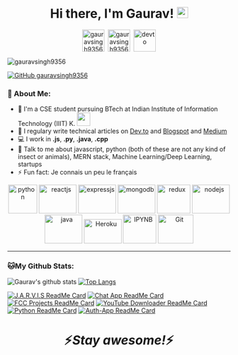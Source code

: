 <div align="center">
   <h1>Hi there, I'm Gaurav! <img src="https://media.giphy.com/media/hvRJCLFzcasrR4ia7z/giphy.gif" width="25px"> </h1>
</div>

<p align="center">
<a href="https://twitter.com/GauravS36826604" target="blank"><img align="center" src="https://cdn.jsdelivr.net/npm/simple-icons@3.0.1/icons/twitter.svg" alt="gauravsingh9356" height="50" width="50" /></a>&nbsp;
<a href="https://linkedin.com/in/gauravsingh9356_" target="blank"><img align="center" src="https://cdn.jsdelivr.net/npm/simple-icons@3.0.1/icons/linkedin.svg" alt="gauravsingh9356" height="50" width="50" /></a>&nbsp;
<a href="https://dev.to/gauravsingh9356"><img align="center" alt="devto" width="50" height="50" src="https://d2fltix0v2e0sb.cloudfront.net/dev-badge.svg" /></a>

</p>

<p align="left"> <img src="https://komarev.com/ghpvc/?username=gauravsingh9356&label=Profile Views&color=blue&style=plastic&theme=dark" alt="gauravsingh9356" /> </p>

[![GitHub gauravsingh9356](https://img.shields.io/github/followers/gauravsingh9356?label=Followers&style=social)](https://github.com/gauravsingh9356)


### 🤵 About Me:
- 🏦 I'm a CSE student pursuing BTech at Indian Institute of Information Technology (IIIT) K.
      <img src="https://media.giphy.com/media/WUlplcMpOCEmTGBtBW/giphy.gif" width="30">
- 📝 I regulary write technical articles on [Dev.to](https://dev.to/gauravsingh9356) and [Blogspot](https://techtalkswithgaurav.blogspot.com/) and [Medium](https://medium.com/@gs935688)
- 💻 I work in **.js**, **.py**, **.java**, **.cpp**
- 💬 Talk to me about javascript, python (both of these are not any kind of insect or animals), MERN stack, Machine Learning/Deep Learning, startups
- ⚡ Fun fact: Je connais un peu le français

<p align="center">
      <img src="https://www.vectorlogo.zone/logos/python/python-icon.svg" alt="python" width="65" height="65"/>
      <img src="https://www.vectorlogo.zone/logos/reactjs/reactjs-ar21.svg" alt="reactjs" width="85" height="65"/>
      <img src="https://www.vectorlogo.zone/logos/expressjs/expressjs-ar21.svg" alt="expressjs" width="85" height="65"/> 
      <img src="https://www.vectorlogo.zone/logos/mongodb/mongodb-ar21.svg" alt="mongodb" width="85" height="65"/>
      <img src="https://github.com/leungwensen/svg-icon/blob/master/dist/svg/logos/redux.svg" alt="redux" width="75" height="65"/> 
      <img src="https://www.vectorlogo.zone/logos/nodejs/nodejs-ar21.svg" alt="nodejs" width="85" height="65"/>
      <img src="https://www.vectorlogo.zone/logos/java/java-ar21.svg" alt="java" width="85" height="65"/>
      <img src="https://www.vectorlogo.zone/logos/heroku/heroku-ar21.svg" alt="Heroku" width="85" height="55"/> 
      <img src="https://www.vectorlogo.zone/logos/jupyter/jupyter-icon.svg" alt="IPYNB" width="75" height="65"/> 
      <img src="https://www.vectorlogo.zone/logos/git-scm/git-scm-ar21.svg" alt="Git" width="80" height="65"/> 
</p>

---
### 🐱My Github Stats:
![Gaurav's github stats](https://github-readme-stats.vercel.app/api?username=gauravsingh9356&&show_icons=true&title_color=ffffff&icon_color=55E897&text_color=5EACE1&bg_color=151515)
[![Top Langs](https://github-readme-stats.vercel.app/api/top-langs/?username=GauravSingh9356&layout=compact&text_color=daf7dc&bg_color=151515&theme=dark)](https://github.com/GauravSingh9356/github-readme-stats)

[![J.A.R.V.I.S ReadMe Card](https://github-readme-stats.vercel.app/api/pin/?username=gauravsingh9356&repo=J.A.R.V.I.S&show_owner=true&theme=highcontrast)](https://github.com/gauravsingh9356/J.A.R.V.I.S)
[![Chat App ReadMe Card](https://github-readme-stats.vercel.app/api/pin/?username=gauravsingh9356&repo=Chat-App&show_owner=true&theme=highcontrast)](https://github.com/gauravsingh9356/Chat-App)
[![FCC Projects ReadMe Card](https://github-readme-stats.vercel.app/api/pin/?username=gauravsingh9356&repo=FreeCodeCamp-Projects&show_owner=true&theme=highcontrast)](https://github.com/gauravsingh9356/FreeCodeCamp-Projects)
[![YouTube Downloader ReadMe Card](https://github-readme-stats.vercel.app/api/pin/?username=gauravsingh9356&repo=Youtube-Downloader&show_owner=true&theme=highcontrast)](https://github.com/gauravsingh9356/Youtube-Downloader)
[![Python ReadMe Card](https://github-readme-stats.vercel.app/api/pin/?username=gauravsingh9356&repo=Python&show_owner=true&theme=highcontrast)](https://github.com/gauravsingh9356/Python)
[![Auth-App ReadMe Card](https://github-readme-stats.vercel.app/api/pin/?username=gauravsingh9356&repo=Auth-App&show_owner=true&theme=highcontrast)](https://github.com/gauravsingh9356/Auth-App)






<h1 align='center'>⚡️<i>Stay awesome!</i>⚡️</h1>

